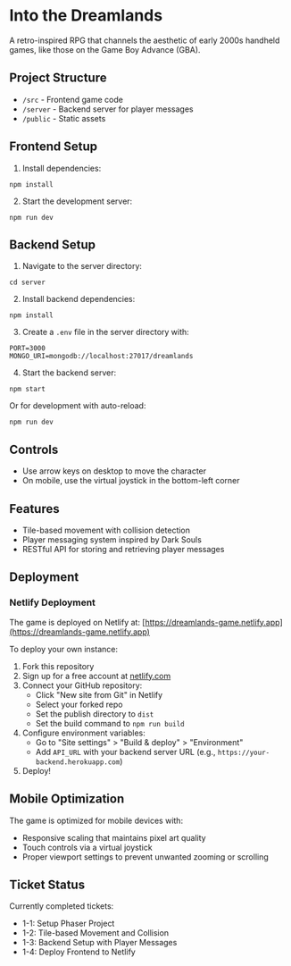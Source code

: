# Into the Dreamlands

A retro-inspired RPG that channels the aesthetic of early 2000s handheld games, like those on the Game Boy Advance (GBA).

## Project Structure

- `/src` - Frontend game code
- `/server` - Backend server for player messages
- `/public` - Static assets

## Frontend Setup

1. Install dependencies:
```
npm install
```

2. Start the development server:
```
npm run dev
```

## Backend Setup

1. Navigate to the server directory:
```
cd server
```

2. Install backend dependencies:
```
npm install
```

3. Create a `.env` file in the server directory with:
```
PORT=3000
MONGO_URI=mongodb://localhost:27017/dreamlands
```

4. Start the backend server:
```
npm start
```

Or for development with auto-reload:
```
npm run dev
```

## Controls

- Use arrow keys on desktop to move the character
- On mobile, use the virtual joystick in the bottom-left corner

## Features

- Tile-based movement with collision detection
- Player messaging system inspired by Dark Souls
- RESTful API for storing and retrieving player messages

## Deployment

### Netlify Deployment

The game is deployed on Netlify at: [https://dreamlands-game.netlify.app](https://dreamlands-game.netlify.app)

To deploy your own instance:

1. Fork this repository
2. Sign up for a free account at [netlify.com](https://netlify.com)
3. Connect your GitHub repository:
   - Click "New site from Git" in Netlify
   - Select your forked repo
   - Set the publish directory to `dist`
   - Set the build command to `npm run build`
4. Configure environment variables:
   - Go to "Site settings" > "Build & deploy" > "Environment"
   - Add `API_URL` with your backend server URL (e.g., `https://your-backend.herokuapp.com`)
5. Deploy!

## Mobile Optimization

The game is optimized for mobile devices with:
- Responsive scaling that maintains pixel art quality
- Touch controls via a virtual joystick
- Proper viewport settings to prevent unwanted zooming or scrolling

## Ticket Status

Currently completed tickets:
- 1-1: Setup Phaser Project
- 1-2: Tile-based Movement and Collision
- 1-3: Backend Setup with Player Messages
- 1-4: Deploy Frontend to Netlify